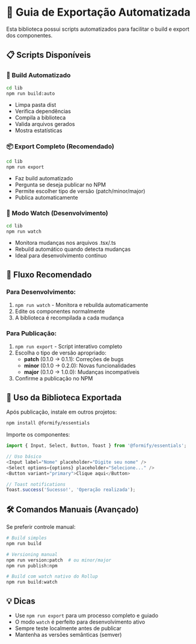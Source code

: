 # 🚀 Guia de Exportação Automatizada

Esta biblioteca possui scripts automatizados para facilitar o build e export dos componentes.

## 📋 Scripts Disponíveis

### 🔨 Build Automatizado
```bash
cd lib
npm run build:auto
```
- Limpa pasta dist
- Verifica dependências  
- Compila a biblioteca
- Valida arquivos gerados
- Mostra estatísticas

### 📦 Export Completo (Recomendado)
```bash
cd lib
npm run export
```
- Faz build automatizado
- Pergunta se deseja publicar no NPM
- Permite escolher tipo de versão (patch/minor/major)
- Publica automaticamente

### 👀 Modo Watch (Desenvolvimento)
```bash
cd lib  
npm run watch
```
- Monitora mudanças nos arquivos .tsx/.ts
- Rebuild automático quando detecta mudanças
- Ideal para desenvolvimento contínuo

## 🎯 Fluxo Recomendado

### Para Desenvolvimento:
1. `npm run watch` - Monitora e rebuilda automaticamente
2. Edite os componentes normalmente
3. A biblioteca é recompilada a cada mudança

### Para Publicação:
1. `npm run export` - Script interativo completo
2. Escolha o tipo de versão apropriado:
   - **patch** (0.1.0 → 0.1.1): Correções de bugs
   - **minor** (0.1.0 → 0.2.0): Novas funcionalidades
   - **major** (0.1.0 → 1.0.0): Mudanças incompatíveis
3. Confirme a publicação no NPM

## 📖 Uso da Biblioteca Exportada

Após publicação, instale em outros projetos:

```bash
npm install @formify/essentials
```

Importe os componentes:

```typescript
import { Input, Select, Button, Toast } from '@formify/essentials';

// Uso básico
<Input label="Nome" placeholder="Digite seu nome" />
<Select options={options} placeholder="Selecione..." />
<Button variant="primary">Clique aqui</Button>

// Toast notifications  
Toast.success('Sucesso!', 'Operação realizada');
```

## 🛠️ Comandos Manuais (Avançado)

Se preferir controle manual:

```bash
# Build simples
npm run build

# Versioning manual
npm run version:patch  # ou minor/major
npm run publish:npm

# Build com watch nativo do Rollup
npm run build:watch
```

## 💡 Dicas

- Use `npm run export` para um processo completo e guiado
- O modo `watch` é perfeito para desenvolvimento ativo
- Sempre teste localmente antes de publicar
- Mantenha as versões semânticas (semver)